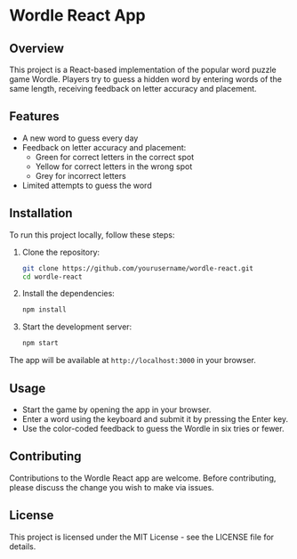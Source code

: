 
# Wordle React App

## Overview

This project is a React-based implementation of the popular word puzzle game Wordle. Players try to guess a hidden word by entering words of the same length, receiving feedback on letter accuracy and placement.

## Features

- A new word to guess every day
- Feedback on letter accuracy and placement:
  - Green for correct letters in the correct spot
  - Yellow for correct letters in the wrong spot
  - Grey for incorrect letters
- Limited attempts to guess the word

## Installation

To run this project locally, follow these steps:

1. Clone the repository:
   ```bash
   git clone https://github.com/yourusername/wordle-react.git
   cd wordle-react
   ```

2. Install the dependencies:
   ```bash
   npm install
   ```

3. Start the development server:
   ```bash
   npm start
   ```

The app will be available at `http://localhost:3000` in your browser.

## Usage

- Start the game by opening the app in your browser.
- Enter a word using the keyboard and submit it by pressing the Enter key.
- Use the color-coded feedback to guess the Wordle in six tries or fewer.

## Contributing

Contributions to the Wordle React app are welcome. Before contributing, please discuss the change you wish to make via issues.

## License

This project is licensed under the MIT License - see the LICENSE file for details.
